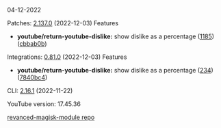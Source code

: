 04-12-2022

Patches:   [2.137.0](https://github.com/revanced/revanced-patches/compare/v2.136.0...v2.137.0) (2022-12-03)
 Features
* **youtube/return-youtube-dislike:** show dislike as a percentage ([1185](https://github.com/revanced/revanced-patches/issues/1185)) ([cbbab0b](https://github.com/revanced/revanced-patches/commit/cbbab0b4069534a2032258f9a09e9690fc68c291))

Integrations:   [0.81.0](https://github.com/revanced/revanced-integrations/compare/v0.80.0...v0.81.0) (2022-12-03)
 Features
* **youtube/return-youtube-dislike:** show dislike as a percentage ([234](https://github.com/revanced/revanced-integrations/issues/234)) ([7840bc4](https://github.com/revanced/revanced-integrations/commit/7840bc48ba5309eebadeb0f708570bac9f7166e0))

CLI:   [2.16.1](https://github.com/revanced/revanced-cli/compare/v2.16.0...v2.16.1) (2022-11-22)


YouTube version: 17.45.36

[revanced-magisk-module repo](https://github.com/vuongvan/magisk-module)
